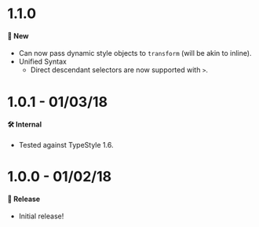 # 1.1.0
#### 🚀 New
* Can now pass dynamic style objects to `transform` (will be akin to inline).
* Unified Syntax
  * Direct descendant selectors are now supported with `>`.

# 1.0.1 - 01/03/18
#### 🛠 Internal
* Tested against TypeStyle 1.6.

# 1.0.0 - 01/02/18
#### 🎉 Release
* Initial release!
